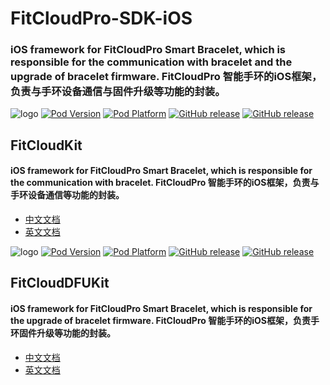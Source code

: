 # FitCloudPro-SDK-iOS
### iOS framework for FitCloudPro Smart Bracelet, which is responsible for the communication with bracelet and the upgrade of bracelet firmware. FitCloudPro 智能手环的iOS框架，负责与手环设备通信与固件升级等功能的封装。


![logo](https://github.com/htangsmart/FitCloudPro-SDK-iOS/raw/master/FitCloudKit/logo.png)
[![Pod Version](http://img.shields.io/cocoapods/v/FitCloudKit.svg?style=flat)](http://cocoadocs.org/docsets/FitCloudKit/)
[![Pod Platform](http://img.shields.io/cocoapods/p/FitCloudKit.svg?style=flat)](http://cocoadocs.org/docsets/FitCloudKit/)
[![GitHub release](https://img.shields.io/github/release/htangsmart/FitCloudPro-SDK-iOS.svg)](https://github.com/htangsmart/FitCloudPro-SDK-iOS/releases)
[![GitHub release](https://img.shields.io/github/release-date/htangsmart/FitCloudPro-SDK-iOS.svg)](https://github.com/htangsmart/FitCloudPro-SDK-iOS/releases)
## FitCloudKit  
#### iOS framework for FitCloudPro Smart Bracelet, which is responsible for the communication with bracelet. FitCloudPro 智能手环的iOS框架，负责与手环设备通信等功能的封装。

  * [中文文档](FitCloudKit/README.md)
  * [英文文档](FitCloudKit/README_EN.md)

![logo](https://github.com/htangsmart/FitCloudPro-SDK-iOS/raw/master/FitCloudDFUKit/logo.png)
[![Pod Version](http://img.shields.io/cocoapods/v/FitCloudDFUKit.svg?style=flat)](http://cocoadocs.org/docsets/FitCloudDFUKit/)
[![Pod Platform](http://img.shields.io/cocoapods/p/FitCloudDFUKit.svg?style=flat)](http://cocoadocs.org/docsets/FitCloudDFUKit/)
[![GitHub release](https://img.shields.io/github/release/htangsmart/FitCloudPro-SDK-iOS.svg)](https://github.com/htangsmart/FitCloudPro-SDK-iOS/releases)
[![GitHub release](https://img.shields.io/github/release-date/htangsmart/FitCloudPro-SDK-iOS.svg)](https://github.com/htangsmart/FitCloudPro-SDK-iOS/releases)
## FitCloudDFUKit
#### iOS framework for FitCloudPro Smart Bracelet, which is responsible for the upgrade of bracelet firmware. FitCloudPro 智能手环的iOS框架，负责手环固件升级等功能的封装。

  * [中文文档](FitCloudDFUKit/README.md)
  * [英文文档](FitCloudDFUKit/README_EN.md)


